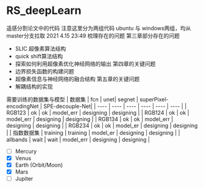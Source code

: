# RS_deepLearn
遥感分割论文中的代码
注意这里分为两组代码 ubuntu 与 windows两组，均从master分支拉取
2021 4.15 23:49
梳理存在的问题
第三章部分存在的问题
+ SLIC 超像素算法结构
+ quick shift算法结构
+ 探索如何利用超像素优化神经网络的输出
第四章的关键问题
+ 边界损失函数的构建问题
+ 超像素信息与神经网络的融合结构
第五章的关键问题
+ 解耦结构的实现

需要训练的数据集与模型
|  数据集   | fcn  | unet| segnet | superPixel-encodingNet | SPE-decouple-Net|
|  ----  | ----  |  ----  |  ----  |  ----  |  ----  |
| RGB123  | ok | ok | model_err | designing | designing |
| RGB124  | ok | ok | model_err | designing | designing |
| RGB134  | ok | ok | model_err | designing | designing |
| RGB234  | ok | ok | model_er | designing | designing |
| 指数数据集  | training | training | model_er | designing | designing |
| allbands  | wait | wait | model_err | designing | designing |

- [ ] Mercury
- [x] Venus
- [x] Earth (Orbit/Moon)
- [x] Mars
- [ ] Jupiter
